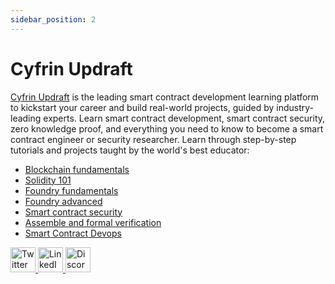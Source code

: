```yaml
---
sidebar_position: 2
---
```


# Cyfrin Updraft

[Cyfrin Updraft](https://updraft.cyfrin.io/) is the leading smart contract development learning platform to kickstart your career and build real-world projects, guided by industry-leading experts.
Learn smart contract development,  smart contract security, zero knowledge proof, and everything you need to know to become a smart contract engineer or security researcher.
Learn through step-by-step tutorials and projects taught by the world's best educator:

- [Blockchain fundamentals](https://updraft.cyfrin.io/courses/blockchain-basics)
- [Solidity 101](https://updraft.cyfrin.io/courses/solidity)
- [Foundry fundamentals](https://updraft.cyfrin.io/courses/foundry)
- [Foundry advanced](https://updraft.cyfrin.io/courses/advanced-foundry) 
- [Smart contract security](https://updraft.cyfrin.io/courses/security)
- [Assemble and formal verification](https://updraft.cyfrin.io/courses/formal-verification)
- [Smart Contract Devops](https://updraft.cyfrin.io/courses/wallets)
  
<a href='https://x.com/CyfrinUpdraft' >
   <img src="https://skillicons.dev/icons?i=twitter" height='40' alt="Twitter"/> 
</a>
<a href='https://www.linkedin.com/school/cyfrin-updraft/'>
   <img src="https://skillicons.dev/icons?i=linkedin" height='40' alt="LinkedIn" /> 
</a>
<a href='http://discord.gg/cyfrin'>
   <img src="https://skillicons.dev/icons?i=discord" height='40' alt="Discord" /> 
</a>
